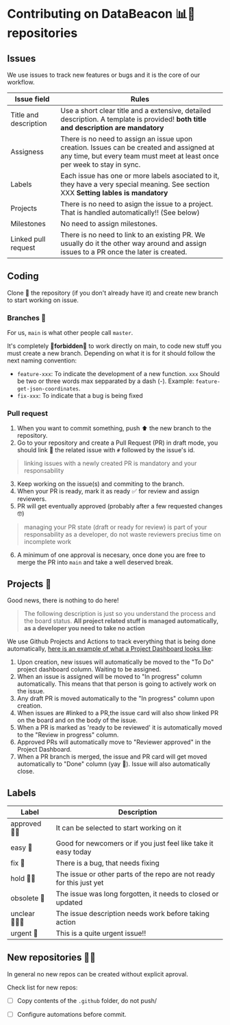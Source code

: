 # Contributing on DataBeacon 📊🥓 repositories

## Issues

We use issues to track new features or bugs and it is the core of our workflow. 

Issue field | Rules 
----------- | -------------
Title and description | Use a short clear title and a extensive, detailed description. A template is provided! **both title and description are mandatory**
Assigness | There is no need to assign an issue upon creation. Issues can be created and assigned at any time, but every team must meet at least once per week to stay in sync. 
Labels | Each issue has one or more labels asociated to it, they have a very special meaning. See section XXX **Setting lables is mandatory**
Projects | There is no need to asign the issue to a project. That is handled automatically!! (See below)
Milestones | No need to assign milestones. 
Linked pull request | There is no need to link to an existing PR. We usually do it the other way around and assign issues to a PR once the later is created. 

## Coding

Clone 🧬 the repository (if you don't already have it) and create new branch to start working on issue.

### Branches  🌳

For us, `main` is what other people call `master`.

It's completely 🚫**forbidden**🚫 to work directly on main, to code new stuff you must create a new branch. Depending on what it is for it should follow the next naming convention: 

- `feature-xxx`: To indicate the development of a new function. `xxx` Should be two or three words max sepparated by a dash (-). Example: `feature-get-json-coordinates`.
- `fix-xxx`: To indicate that a bug is being fixed

### Pull request

  1. When you want to commit something, push ⬆️ the new branch to the repository.
  2. Go to your repository and create a Pull Request (PR) in draft mode, you should link 🔗 the related issue with `#` followed by the issue's id.
> linking issues with a newly created PR is mandatory and your responsability
  3. Keep working on the issue(s) and commiting to the branch.
  4. When your PR is ready, mark it as ready ✅ for review and assign reviewers.
  5. PR will get eventually approved (probably after a few requested changes 🤓)
> managing your PR state (draft or ready for review) is part of your responsability as a developer, do not waste reviewers precius time on incomplete work
  6. A minimum of one approval is necesary, once done you are free to merge the PR into `main` and take a well deserved break. 

## Projects 📑

Good news, there is nothing to do here! 

> The following description is just so you understand the process and the board status. **All project related stuff is managed automatically, as a developer you need to take no action**

We use Github Projects and Actions to track everything that is being done automatically, [here is an example of what a Project Dashboard looks like](https://github.com/databeacon/.github/projects/2):  

  1. Upon creation, new issues will automatically be moved to the "To Do" project dashboard column. Waiting to be assigned.
  2. When an issue is assigned will be moved to "In progress" column automatically. This means that that person is going to actively work on the issue.
  3. Any draft PR is moved automatically to the "In progress" column upon creation.
  4. When issues are #linked to a PR,the issue card will also show linked PR on the board and on the body of the issue.
  5. When a PR is marked as 'ready to be reviewed' it is automatically moved to the "Review in progress" column.
  6. Approved PRs will automatically move to "Reviewer approved" in the Project Dashboard.
  7. When a PR branch is merged, the issue and PR card will get moved automatically to "Done" column (yay 🤩). Issue will also automatically close.

## Labels 

Label | Description
----- | -----------
approved 👍🏻| It can be selected to start working on it
easy 🐣 | Good for newcomers or if you just feel like take it easy today
fix 🔧 | There is a bug, that needs fixing
hold ✋🏻 | The issue or other parts of the repo are not ready for this just yet
obsolete 💾 | The issue was long forgotten, it needs to closed or updated
unclear 🤷🏻‍♀️ | The issue description needs work before taking action
urgent 🚒 | This is a quite urgent issue!!

## New repositories 👨‍🍳

In general no new repos can be created without explicit aproval. 

Check list for new repos:

- [ ] Copy contents of the `.github` folder, do not push/
- [ ] Configure automations before commit.


